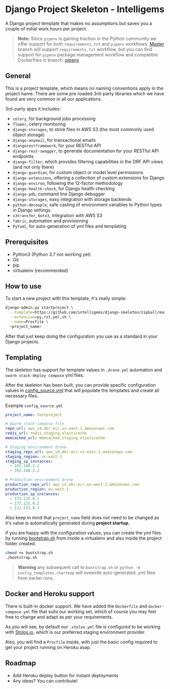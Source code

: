 # Django Project Skeleton - Intelligems

A Django project template that makes no assumptions but saves you a couple of initial work hours per project.

> __Note:__ Since `pipenv` is gaining traction in the Python community we offer support for both `requirements.txt` and `pipenv` workflows. [Master](https://github.com/intelligems/django-skeleton/tree/master) branch will support `requirements.txt` workflow, but you can find support for `pipenv` package management workflow and compatible Dockerfiles in branch: [pipenv](https://github.com/intelligems/django-skeleton/tree/pipenv)

## General

This is a project template, which means no naming conventions apply in the project name.
There are some pre-loaded 3rd-party libraries which we have found are very common in all our applications.

3rd-party apps it includes:

- `celery`, for background jobs processing
- `flower`, celery monitoring
- `django-storages`, to store files in AWS S3 (the most commonly used object storage)
- `django-anymail`, for transactional emails
- `djangorestframework`, for your RESTful API
- `django-rest-swagger`, to generate documentation for your RESTful API endpoints
- `django-filter`, which provides filtering capabilities in the DRF API views (and not only there)
- `django-guardian`, for custom object or model level permissions
- `django-extensions`, offering a collection of custom extensions for Django
- `django-environ`, following the 12-factor methodology
- `django-health-check`, for Django health checking
- `django-pdb`, command line Django debugger
- `django-storages`, easy integration with storage backends
- `python-decouple`, safe casting of environment variables to Python types in Django settings.
- `s3transfer`, `boto3`, integration with AWS S3
- `fabric`, automation and provisioning
- `PyYaml`, for auto-generation of yml files and templating

## Prerequisites

- Python3 (Python 3.7 not working yet)
- Git
- pip
- virtualenv (recommended)

## How to use

To start a new project with this template, it's really simple:

```bash
django-admin.py startproject \
  --template=https://github.com/intelligems/django-skeleton/zipball/master \
  --extension=py,rst,yml,sh \
  --name=Procfile \
  <project_name>
```

After that just keep doing the configuration you use as a standard in your Django projects.

## Templating

The skeleton has support for template values in `.drone.yml` automation and `swarm stack-deploy compose` yml files.

After the skeleton has been built, you can provide specific configuration values in [config_source.yml](./config_templates/config_source.yml) that will populate the templates and create all necessary files.

Example `config_source.yml`

```yaml
project_name: testproject

# Swarm stack compose file
repo_url: aws_id.dkr.ecr.us-east-1.amazonaws.com
redis_url: redis.staging.elasticache
memcached_url: memcached.staging.elasticache

# Staging environment drone
staging_repo_url: aws_id.dkr.ecr.us-east-1.amazonaws.com
staging_region: us-east-1
staging_ip_instances:
  - 192.168.2.1
  - 192.168.2.2

# Production environment drone
production_repo_url: aws_id.dkr.ecr.eu-west-1.amazonaws.com
production_region: eu-west-1
production_ip_instances:
  - 172.131.0.1
  - 172.131.0.2
  - 172.131.0.3
```

Also keep in mind that `project_name` field does not need to be changed as it's value is automatically generated during **project startup.**

If you are happy with the configuration values, you can create the yml files by running [bootstrap.sh](./bootstrap.sh) from inside a virtualenv and also inside the project folder created.

```bash
chmod +x bootstrap.sh
./bootstrap.sh
```

> __Warning__ any subsequent call to `bootstrap.sh` or `python -m config_templates.chartmap` will ovewrite auto-generated .yml files from earlier runs.

## Docker and Heroku support

There is built-in docker support. We have added the `Dockerfile` and `docker-compose.yml` file that suits our working set, which of course you may feel free to change and adapt as per your requirements.

As you will see, by default our `.stolos.yml` file is configured to be working with [Stolos.io](https://stolos.io), which is our preferred staging environment provider.

Also, you will find a `Procfile` inside, with just the basic config required to get your project running on Heroku asap.

## Roadmap

- Add Heroku deploy button for instant deployments
- Any ideas? You can contribute!